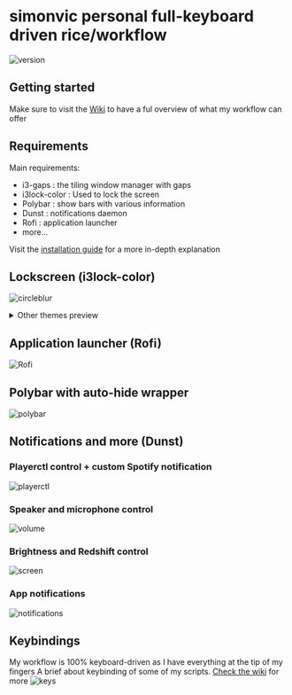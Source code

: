 # simonvic personal full-keyboard driven rice/workflow 
![version](https://img.shields.io/badge/version-1.3-blue)

## Getting started
Make sure to visit the [Wiki](https://github.com/simonvic/dotfiles/wiki) to have a ful overview of what my workflow can offer

## Requirements
Main requirements:
* i3-gaps : the tiling window manager with gaps
* i3lock-color : Used to lock the screen
* Polybar : show bars with various information 
* Dunst : notifications daemon
* Rofi : application launcher
* more...

Visit the [installation guide](https://github.com/simonvic/dotfiles/wiki/Installation-and-Configuration) for a more in-depth explanation
 
## Lockscreen (i3lock-color)
![circleblur](Preview/lockscreen_circle_blur.gif)

<details>
 <summary> Other themes preview </summary>
 
![barblur](Preview/lockscreen_bars_blur.gif)
![image](Preview/lockscreen_image.gif)

</details>

## Application launcher (Rofi)
![Rofi](Preview/rofi.gif)

## Polybar with auto-hide wrapper
![polybar](Preview/polybar_background.gif)

## Notifications and more (Dunst)
### Playerctl control + custom Spotify notification
![playerctl](https://imgur.com/CXvSvrk.gif)
### Speaker and microphone control
![volume](https://imgur.com/qwqZkWd.gif)
### Brightness and Redshift control
![screen](https://imgur.com/5nRhvXl.gif)
### App notifications
![notifications](https://imgur.com/P7xiD1S.gif)

## Keybindings
My workflow is 100% keyboard-driven as I have everything at the tip of my fingers
A brief about keybinding of some of my scripts.
[Check the wiki](https://github.com/simonvic/dotfiles/wiki/Keybindings) for more
![keys](https://imgur.com/s3N2HC9.gif)

